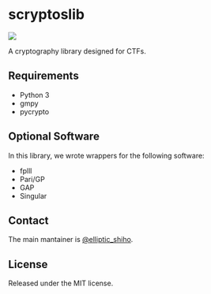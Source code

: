 scryptoslib
============

[![](https://api.travis-ci.org/scryptos/scryptoslib.svg?branch=master)](https://travis-ci.org/scryptos/scryptoslib)

A cryptography library designed for CTFs.

## Requirements
* Python 3
* gmpy
* pycrypto

## Optional Software
In this library, we wrote wrappers for the following software:

* fplll
* Pari/GP
* GAP
* Singular

## Contact
The main mantainer is [@elliptic_shiho](https://twitter.com/elliptic_shiho).

## License
Released under the MIT license.
